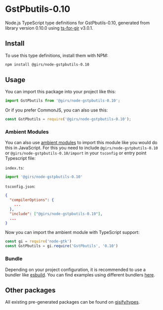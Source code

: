 
# GstPbutils-0.10

Node.js TypeScript type definitions for GstPbutils-0.10, generated from library version 0.10.0 using [ts-for-gir](https://github.com/gjsify/ts-for-gir) v3.0.1.


## Install

To use this type definitions, install them with NPM:
```bash
npm install @girs/node-gstpbutils-0.10
```

## Usage

You can import this package into your project like this:
```ts
import GstPbutils from '@girs/node-gstpbutils-0.10';
```

Or if you prefer CommonJS, you can also use this:
```ts
const GstPbutils = require('@girs/node-gstpbutils-0.10');
```

### Ambient Modules

You can also use [ambient modules](https://github.com/gjsify/ts-for-gir/tree/main/packages/cli#ambient-modules) to import this module like you would do this in JavaScript.
For this you need to include `@girs/node-gstpbutils-0.10` or `@girs/node-gstpbutils-0.10/import` in your `tsconfig` or entry point Typescript file:

`index.ts`:
```ts
import '@girs/node-gstpbutils-0.10'
```

`tsconfig.json`:
```json
{
  "compilerOptions": {
    ...
  },
  "include": ["@girs/node-gstpbutils-0.10"],
  ...
}
```

Now you can import the ambient module with TypeScript support: 

```ts
const gi = require('node-gtk')
const GstPbutils = gi.require('GstPbutils', '0.10')
```


### Bundle

Depending on your project configuration, it is recommended to use a bundler like [esbuild](https://esbuild.github.io/). You can find examples using different bundlers [here](https://github.com/gjsify/ts-for-gir/tree/main/examples).

## Other packages

All existing pre-generated packages can be found on [gjsify/types](https://github.com/gjsify/types).


